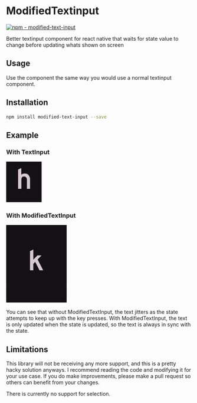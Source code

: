 # ModifiedTextinput

[![npm - modified-text-input](https://img.shields.io/badge/npm-modified--text--input-red)](https://www.npmjs.com/package/modified-text-input)

Better textinput component for react native that waits for state value to change before updating whats shown on screen

## Usage

Use the component the same way you would use a normal textinput component.

## Installation

```sh
npm install modified-text-input --save
```

## Example

### With TextInput

![Alt Text](https://github.com/renishishere/Modified-Text-Input/blob/main/without.gif?raw=true)

### With ModifiedTextInput

![Alt Text](https://github.com/renishishere/Modified-Text-Input/blob/main/with.gif?raw=true)

You can see that without ModifiedTextInput, the text jitters as the state attempts to keep up with the key presses. With ModifiedTextInput, the text is only updated when the state is updated, so the text is always in sync with the state.

## Limitations

This library will not be receiving any more support, and this is a pretty hacky solution anyways. I recommend reading the code and modifying it for your use case. If you do make improvements, please make a pull request so others can benefit from your changes.

There is currently no support for selection.
